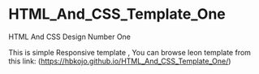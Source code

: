 # HTML_And_CSS_Template_One
HTML And CSS Design Number One

This is simple Responsive template , You can browse leon template from this link:
(https://hbkojo.github.io/HTML_And_CSS_Template_One/)
